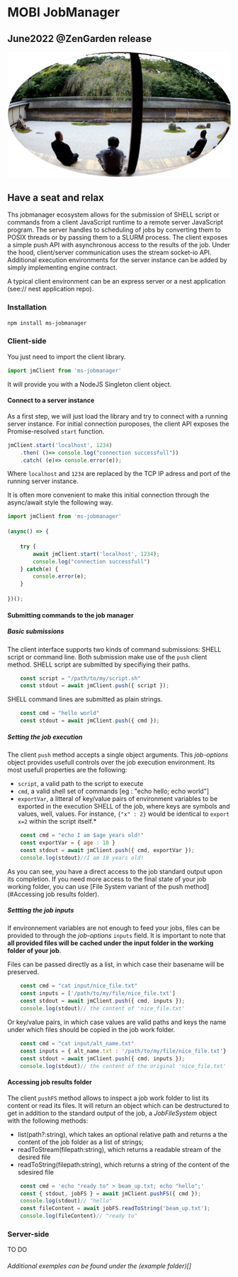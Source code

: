 # MOBI JobManager
## June2022 @ZenGarden release

![alt text](./assets/ryoanji.png "Have a seat & relax")

## Have a seat and relax

Ths jobmanager ecosystem allows for the submission of SHELL script or commands from a client JavaScript runtime to a remote server JavaScript program. The server handles to scheduling of jobs by converting them to POSIX threads or by passing them to a SLURM process. The client exposes a simple push API with asynchronous access to the results of the job. Under the hood, client/server communication uses the stream socket-io API.
Additional execution environments for the server instance can be added by simply implementing engine contract.

A typical client environment can be an express server or a nest application (see:// nest application repo).

### Installation

```sh
npm install ms-jobmanager
```

### Client-side
You just need to import the client library.

```javascript
import jmClient from 'ms-jobmanager'
```

It will provide you with a NodeJS Singleton client object.

#### Connect to a server instance
As a first step, we will just load the library and try to connect with a running server instance.
For initial connection puroposes, the client API exposes the Promise-resolved `start` function.


```javascript
jmClient.start('localhost', 1234)
    .then( ()=> console.log("connection successfull"))
    .catch( (e)=> console.error(e));
```

Where `localhost` and `1234` are replaced by the TCP IP adress and port of the running server instance.

It is often more convenient to make this initial connection through the async/await style the following way.

```javascript
import jmClient from 'ms-jobmanager'

(async() => {

    try {
        await jmClient.start('localhost', 1234);
        console.log("connection successfull")
    } catch(e) {
        console.error(e);
    }

})();
```

#### Submitting commands to the job manager

##### Basic submissions
The client interface supports two kinds of command submissions: SHELL script or command line.
Both submission make use of the `push` client method.
SHELL script are submitted by specifiying their paths.

```javascript
    const script = "/path/to/my/script.sh" 
    const stdout = await jmClient.push({ script });
```

SHELL command lines are submitted as plain strings.

```javascript
    const cmd = "hello world"
    const stdout = await jmClient.push({ cmd });
```

##### Setting the job execution

The client `push` method accepts a single object arguments. This *job-options* object provides usefull controls over the job execution environment. Its most usefull properties are the following:

* `script`, a valid path to the script to execute
* `cmd`, a valid shell set of commands [eg : "echo hello; echo world"]
* `exportVar`, a litteral of key/value pairs of environment variables to be exported in the execution SHELL of the job, where keys are symbols and values, well, values. For instance, `{"x" : 2}`  would be identical to `export x=2` within the script itself.* 

```javascript
    const cmd = "echo I am $age years old!"
    const exportVar = { age : 10 }
    const stdout = await jmClient.push({ cmd, exportVar }); 
    console.log(stdout)//I am 10 years old!
```

As you can see, you have a direct access to the job standard output upon its completion.
If you need more access to the final state of your job working folder, you can use [File System variant of the push method](#Accessing job results folder).

##### Settting the job inputs

If environnement variables are not enough to feed your jobs, files can be provided to through the *job-options* `inputs` field.
It is important to note that **all provided files will be cached under the input folder in the working folder of your job**.

Files can be passed directly as a list, in which case their basename will be preserved.

```javascript
    const cmd = "cat input/nice_file.txt"
    const inputs = ['/path/to/my/file/nice_file.txt']
    const stdout = await jmClient.push({ cmd, inputs }); 
    console.log(stdout)// the content of 'nice_file.txt'
```

Or key/value pairs, in which case values are valid paths and keys the name under which files should be copied in the job work folder.

```javascript
    const cmd = "cat input/alt_name.txt"
    const inputs = { alt_name.txt : '/path/to/my/file/nice_file.txt'}
    const stdout = await jmClient.push({ cmd, inputs }); 
    console.log(stdout)// the content of the original 'nice_file.txt'
```
 
#### Accessing job results folder

The client `pushFS` method allows to inspect a job work folder to list its content or read its files.
It will return an object which can be destructured to get in addition to the standard output of the job, a *JobFileSystem* object with the following methods:

* list(path?:string), which takes an optional relative path and returns a the content of the job folder as a list of strings;
* readToStream(filepath:string), which returns a readable stream of the desired file
* readToString(filepath:string), which returns a string of the content of the sdesired file

```javascript
    const cmd = 'echo "ready to" > beam_up.txt; echo "hello";'
    const { stdout, jobFS } = await jmClient.pushFS({ cmd }); 
    console.log(stdout)// "hello"
    const fileContent = await jobFS.readToString('beam_up.txt');
    console.log(fileContent)// "ready to"
```

### Server-side

TO DO

###### Additional exemples can be found under the (example folder)[]

